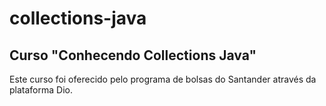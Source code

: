 # collections-java
## Curso "Conhecendo Collections Java"

Este curso foi oferecido pelo programa de bolsas do Santander através da plataforma Dio.
